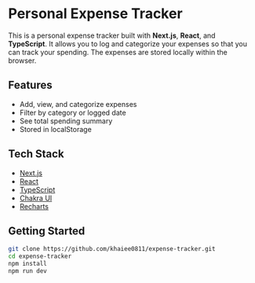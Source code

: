 # Personal Expense Tracker

This is a personal expense tracker built with **Next.js**, **React**, and **TypeScript**. It allows you to log and categorize your expenses so that you can track your spending. The expenses are stored locally within the browser.

## Features
- Add, view, and categorize expenses
- Filter by category or logged date
- See total spending summary
- Stored in localStorage

## Tech Stack
- [Next.js](https://nextjs.org/)
- [React](https://react.dev/)
- [TypeScript](https://www.typescriptlang.org/)
- [Chakra UI](https://chakra-ui.com/)
- [Recharts](https://recharts.org/)

## Getting Started

```bash
git clone https://github.com/khaiee0811/expense-tracker.git
cd expense-tracker
npm install
npm run dev